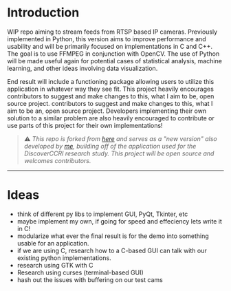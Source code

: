# Introduction
WIP repo aiming to stream feeds from RTSP based IP
cameras. Previously implemented in Python, this 
version aims to improve performance and usability 
and will be primarily focused on implementations in
C and C++. The goal is to use FFMPEG in conjunction
with OpenCV. The use of Python will be made useful 
again for potential cases of statistical analysis, 
machine learning, and other ideas involving data
visualization. 

End result will include a functioning package allowing users to utilize 
this application in whatever way they see fit. This project heavily encourages
contributors to suggest and make changes to this, what I aim to be, open source 
project. 
contributors to suggest and make changes to this, what I aim to be an, open source 
project. Developers implementing their own solution to a similar problem are also
heavily encouraged to contribute or use parts of this project for their own
implementations!


> :warning: *This repo is forked from [here](https://github.com/DiscoverCCRI/ip_cam) and serves
as a "new version" also developed by [me](https://github.com/akielaries), building off of the application
used for the DiscoverCCRI research study. This project will be open source and welcomes contributors.*
---


# Ideas
- think of different py libs to implement GUI, PyQt, Tkinter, etc
- maybe implement my own, if going for speed and effeciency lets write it in C!
- modularize what ever the final result is for the demo into something usable
for an application. 
- if we are using C, research how to a C-based GUI can talk with our existing python
implementations.
- research using GTK with C
- Research using curses (terminal-based GUI)
- hash out the issues with buffering on our test cams

